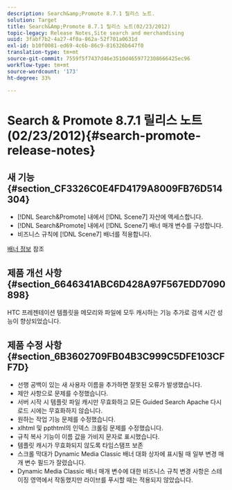 ```yaml
---
description: Search&amp;Promote 8.7.1 릴리스 노트.
solution: Target
title: Search&Amp;Promote 8.7.1 릴리스 노트(02/23/2012)
topic-legacy: Release Notes,Site search and merchandising
uuid: 3fabf7b2-4a27-4f0a-862a-52f701a0631d
exl-id: b10f0081-ed69-4c6b-86c9-816326b647f0
translation-type: tm+mt
source-git-commit: 7559f5f7437d46e3510d4659772308666425ec96
workflow-type: tm+mt
source-wordcount: '173'
ht-degree: 33%

---
```


# Search &amp; Promote 8.7.1 릴리스 노트(02/23/2012){#search-promote-release-notes}

## 새 기능 {#section_CF3326C0E4FD4179A8009FB76D514304}

* [!DNL Search&Promote] 내에서 [!DNL Scene7] 자산에 액세스합니다.
* [!DNL Search&Promote] 내에서 [!DNL Scene7] 배너 매개 변수를 구성합니다.
* 비즈니스 규칙에 [!DNL Scene7] 배너를 적용합니다.

[배너 정보](../c-about-design-menu/c-about-banners.md#concept_5BBE01FEC6134393B43CC917C8CC64DA) 참조

## 제품 개선 사항 {#section_6646341ABC6D428A97F567EDD7090898}

HTC 프레젠테이션 템플릿을 메모리와 파일에 모두 캐시하는 기능 추가로 검색 시간 성능이 향상되었습니다.

## 제품 수정 사항 {#section_6B3602709FB04B3C999C5DFE103CFF7D}

* 선행 공백이 있는 새 사용자 이름을 추가하면 잘못된 오류가 발생했습니다.
* 제안 사항으로 문제를 수정했습니다.
* 서버 시작 시 템플릿 파일 캐시만 무효화하고 모든 Guided Search Apache 다시 로드 시에는 무효화하지 않습니다.
* 원하는 작업 기능 문제를 수정했습니다.
* xlhtml 및 ppthtml의 인덱스 크롤링 문제를 수정했습니다.
* 규칙 복사 기능이 이름 값을 가비지 문자로 표시했습니다.
* 템플릿 캐시가 무효화되지 않도록 타임스탬프 보존
* 스크롤 막대가 Dynamic Media Classic 배너 대화 상자에 표시될 때 일부 변경 매개 변수 필드가 잘렸습니다.
* Dynamic Media Classic 배너 매개 변수에 대한 비즈니스 규칙 변경 사항은 스테이징 영역에서 작동했지만 라이브를 푸시할 때는 적용되지 않았습니다.
